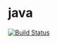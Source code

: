 # java
[![Build Status](https://travis-ci.org/Tcheburatz0/e2e4.svg?branch=master)](https://travis-ci.org/Tcheburatz0/e2e4)
